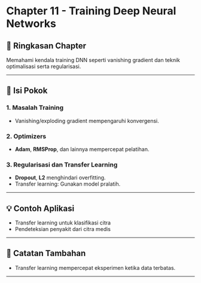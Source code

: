 # Chapter 11 - Training Deep Neural Networks

## 📘 Ringkasan Chapter
Memahami kendala training DNN seperti vanishing gradient dan teknik optimalisasi serta regularisasi.

---

## 📌 Isi Pokok
### 1. Masalah Training
- Vanishing/exploding gradient mempengaruhi konvergensi.

### 2. Optimizers
- **Adam**, **RMSProp**, dan lainnya mempercepat pelatihan.

### 3. Regularisasi dan Transfer Learning
- **Dropout**, **L2** menghindari overfitting.
- Transfer learning: Gunakan model pralatih.

---

## 💡 Contoh Aplikasi
- Transfer learning untuk klasifikasi citra
- Pendeteksian penyakit dari citra medis

---

## 🧠 Catatan Tambahan
- Transfer learning mempercepat eksperimen ketika data terbatas.

---
